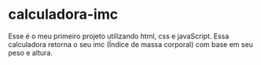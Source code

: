 # calculadora-imc

Esse é o meu primeiro projeto utilizando html, css e javaScript. 
Essa calculadora retorna o seu imc (Índice de massa corporal) com base em seu peso e altura.
